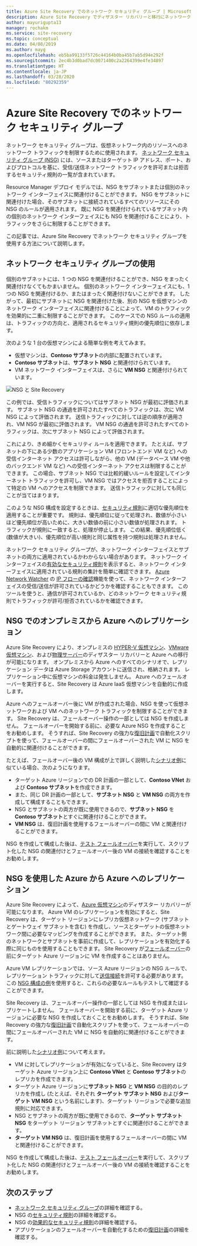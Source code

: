 ```yaml
---
title: Azure Site Recovery でのネットワーク セキュリティ グループ | Microsoft Docs
description: Azure Site Recovery でディザスター リカバリーと移行にネットワーク セキュリティ グループを使用する方法を説明します
author: mayurigupta13
manager: rochakm
ms.service: site-recovery
ms.topic: conceptual
ms.date: 04/08/2019
ms.author: mayg
ms.openlocfilehash: eb5ba99133f5726c44164b0ba45b7ab5d94e292f
ms.sourcegitcommit: 2ec4b3d0bad7dc0071400c2a2264399e4fe34897
ms.translationtype: HT
ms.contentlocale: ja-JP
ms.lasthandoff: 03/28/2020
ms.locfileid: "80292359"
---
```

# <a name="network-security-groups-with-azure-site-recovery"></a>Azure Site Recovery でのネットワーク セキュリティ グループ

ネットワーク セキュリティ グループは、仮想ネットワーク内のリソースへのネットワーク トラフィックを制限するために使用されます。 [ネットワーク セキュリティ グループ (NSG)](../virtual-network/security-overview.md#network-security-groups) には、ソースまたはターゲット IP アドレス、ポート、およびプロトコルを基に、受信/送信ネットワーク トラフィックを許可または拒否するセキュリティ規則の一覧が含まれています。

Resource Manager デプロイ モデルでは、NSG をサブネットまたは個別のネットワーク インターフェイスに関連付けることができます。 NSG をサブネットに関連付けた場合、そのサブネットに接続されているすべてのリソースにその NSG のルールが適用されます。 既に NSG を関連付けられているサブネット内の個別のネットワーク インターフェイスにも NSG を関連付けることにより、トラフィックをさらに制限することができます。

この記事では、Azure Site Recovery でネットワーク セキュリティ グループを使用する方法について説明します。

## <a name="using-network-security-groups"></a>ネットワーク セキュリティ グループの使用

個別のサブネットには、1 つの NSG を関連付けることができ、NSG をまったく関連付けなくてもかまいません。 個別のネットワーク インターフェイスにも、1 つの NSG を関連付けるか、またはまったく関連付けないことができます。 したがって、最初にサブネットに NSG を関連付けた後、別の NSG を仮想マシンのネットワーク インターフェイスに関連付けることによって、VM のトラフィックを効果的に二重に制限することができます。 このケースでの NSG ルールの適用は、トラフィックの方向と、適用されるセキュリティ規則の優先順位に依存します。

次のような 1 台の仮想マシンによる簡単な例を考えてみます。
-    仮想マシンは、**Contoso サブネット**の内部に配置されています。
-    **Contoso サブネット**は、**サブネット NSG** と関連付けられています。
-    VM ネットワーク インターフェイスは、さらに **VM NSG** と関連付けられています。

![NSG と Site Recovery](./media/concepts-network-security-group-with-site-recovery/site-recovery-with-network-security-group.png)

この例では、受信トラフィックについてはサブネット NSG が最初に評価されます。 サブネット NSG の通過を許可されたすべてのトラフィックは、次に VM NSG によって評価されます。 送信トラフィックに対しては逆の順序が適用され、VM NSG が最初に評価されます。 VM NSG の通過を許可されたすべてのトラフィックは、次にサブネット NSG によって評価されます。

これにより、きめ細かくセキュリティ ルールを適用できます。 たとえば、サブネットの下にある少数のアプリケーション VM (フロントエンド VM など) への受信インターネット アクセスは許可しながら、他の VM (データベース VM や他のバックエンド VM など) への受信インターネット アクセスは制限することができます。 この場合、サブネット NSG では比較的緩いルールを設定してインターネット トラフィックを許可し、VM NSG ではアクセスを拒否することによって特定の VM へのアクセスを制限できます。 送信トラフィックに対しても同じことが当てはまります。

このような NSG 構成を設定するときは、[セキュリティ規則](../virtual-network/security-overview.md#security-rules)に適切な優先順位を適用することが重要です。 規則は、優先順位に従って処理され、数値が小さいほど優先順位が高いために、大きい数値の前に小さい数値が処理されます。 トラフィックが規則に一致すると、処理が停止します。 この結果、優先順位低く (数値が大きい)、優先順位が高い規則と同じ属性を持つ規則は処理されません。

ネットワーク セキュリティ グループが、ネットワーク インターフェイスとサブネットの両方に適用されているかわからない場合があります。 ネットワーク インターフェイスの[有効なセキュリティ規則](../virtual-network/virtual-network-network-interface.md#view-effective-security-rules)を表示すると、ネットワーク インターフェイスに適用されている規則の集計を簡単に確認できます。 [Azure Network Watcher](../network-watcher/network-watcher-monitoring-overview.md) の [IP フローの確認](../network-watcher/diagnose-vm-network-traffic-filtering-problem.md)機能を使って、ネットワーク インターフェイスの受信/送信が許可されているかどうかを確認することもできます。 このツールを使うと、通信が許可されているか、どのネットワーク セキュリティ規則でトラフィックが許可/拒否されているかを確認できます。

## <a name="on-premises-to-azure-replication-with-nsg"></a>NSG でのオンプレミスから Azure へのレプリケーション

Azure Site Recovery により、オンプレミスの [HYPER-V 仮想マシン](hyper-v-azure-architecture.md)、[VMware 仮想マシン](vmware-azure-architecture.md)、および[物理サーバー](physical-azure-architecture.md)のディザスター リカバリーと Azure への移行が可能になります。 オンプレミスから Azure へのすべてのシナリオで、レプリケーション データは Azure Storage アカウントに送信され、格納されます。 レプリケーション中に仮想マシンの料金は発生しません。 Azure へのフェールオーバーを実行すると、Site Recovery は Azure IaaS 仮想マシンを自動的に作成します。

Azure へのフェールオーバー後に VM が作成された場合、NSG を使って仮想ネットワークおよび VM へのネットワーク トラフィックを制限することができます。 Site Recovery は、フェールオーバー操作の一部としては NSG を作成しません。 フェールオーバーを開始する前に、必要な Azure NSG を作成することをお勧めします。 そうすれば、Site Recovery の強力な[復旧計画](site-recovery-create-recovery-plans.md)で自動化スクリプトを使って、フェールオーバーの間にフェールオーバーされた VM に NSG を自動的に関連付けることができます。

たとえば、フェールオーバー後の VM 構成が上で詳しく説明した[シナリオ例](concepts-network-security-group-with-site-recovery.md#using-network-security-groups)に似ている場合、次のようになります。
-    ターゲット Azure リージョンでの DR 計画の一部として、**Contoso VNet** および **Contoso サブネット**を作成できます。
-    また、同じ DR 計画の一部として、**サブネット NSG** と **VM NSG** の両方を作成して構成することもできます。
-    NSG とサブネットの両方が既に使用できるので、**サブネット NSG** を **Contoso サブネット**とすぐに関連付けることができます。
-    **VM NSG** は、復旧計画を使用するフェールオーバーの間に VM と関連付けることができます。

NSG を作成して構成した後は、[テスト フェールオーバー](site-recovery-test-failover-to-azure.md)を実行して、スクリプト化した NSG の関連付けとフェールオーバー後の VM の接続を確認することをお勧めします。

## <a name="azure-to-azure-replication-with-nsg"></a>NSG を使用した Azure から Azure へのレプリケーション

Azure Site Recovery によって、[Azure 仮想マシン](azure-to-azure-architecture.md)のディザスター リカバリーが可能になります。 Azure VM のレプリケーションを有効にすると、Site Recovery は、ターゲット リージョンにレプリカ仮想ネットワーク (サブネットとゲートウェイ サブネットを含む) を作成し、ソースとターゲットの仮想ネットワーク間に必要なマッピングを作成することができます。 また、ターゲット側のネットワークとサブネットを事前に作成して、レプリケーションを有効化する際に同じものを使用することもできます。 Site Recovery が[フェールオーバー](azure-to-azure-tutorial-failover-failback.md)の前にターゲット Azure リージョンに VM を作成することはありません。

Azure VM レプリケーションでは、ソース Azure リージョンの NSG ルールで、レプリケーション トラフィックに対して[送信接続](azure-to-azure-about-networking.md#outbound-connectivity-using-service-tags)を許可する必要があります。 この [NSG 構成の例](azure-to-azure-about-networking.md#example-nsg-configuration)を使用すると、これらの必要なルールもテストして確認することができます。

Site Recovery は、フェールオーバー操作の一部としては NSG を作成またはレプリケートしません。 フェールオーバーを開始する前に、ターゲット Azure リージョンに必要な NSG を作成しておくことをお勧めします。 そうすれば、Site Recovery の強力な[復旧計画](site-recovery-create-recovery-plans.md)で自動化スクリプトを使って、フェールオーバーの間にフェールオーバーされた VM に NSG を自動的に関連付けることができます。

前に説明した[シナリオ例](concepts-network-security-group-with-site-recovery.md#using-network-security-groups)について考えます。
-    VM に対してレプリケーションが有効になっていると、Site Recovery はターゲット Azure リージョン上に **Contoso VNet** と **Contoso サブネット**のレプリカを作成できます。
-    ターゲット Azure リージョンに**サブネット NSG** と **VM NSG** の目的のレプリカを作成し (たとえば、それぞれ **ターゲット サブネット NSG** および**ターゲット VM NSG** という名前にします)、ターゲット リージョンで必要な追加規則に対応できます。
-    NSG とサブネットの両方が既に使用できるので、**ターゲット サブネット NSG** をターゲット リージョン サブネットとすぐに関連付けることができます。
-    **ターゲット VM NSG** は、復旧計画を使用するフェールオーバーの間に VM と関連付けることができます。

NSG を作成して構成した後は、[テスト フェールオーバー](azure-to-azure-tutorial-dr-drill.md)を実行して、スクリプト化した NSG の関連付けとフェールオーバー後の VM の接続を確認することをお勧めします。

## <a name="next-steps"></a>次のステップ
-    [ネットワーク セキュリティ グループ](../virtual-network/security-overview.md#network-security-groups)の詳細を確認する。
-    NSG の[セキュリティ規則](../virtual-network/security-overview.md#security-rules)の詳細を確認する。
-    NSG の[効果的なセキュリティ規則](../virtual-network/diagnose-network-traffic-filter-problem.md)の詳細を確認する。
-    アプリケーションのフェールオーバーを自動化するための[復旧計画](site-recovery-create-recovery-plans.md)の詳細を確認する。

